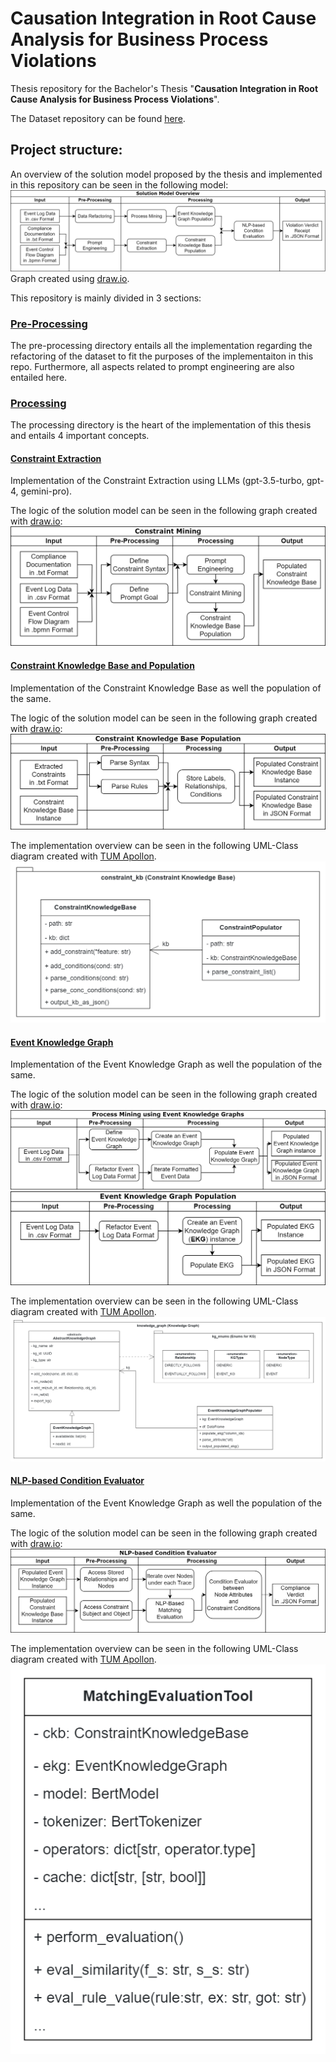 # Causation Integration in Root Cause Analysis for Business Process Violations

Thesis repository for the Bachelor's Thesis "**Causation Integration in Root Cause Analysis for Business Process Violations**".

The Dataset repository can be found [here](https://github.com/EduardoBre/nlp-bpm-data).

## Project structure:

An overview of the solution model proposed by the thesis and implemented in this repository can be seen in the following model:
![Solution Model Overview](docs/models/overview.png)
Graph created using [draw.io](https://app.diagrams.net/).

This repository is mainly divided in 3 sections:

### [Pre-Processing](src/preprocessing)
The pre-processing directory entails all the implementation regarding the refactoring of the dataset to fit the purposes of the implementaiton in this repo.
Furthermore, all aspects related to prompt engineering are also entailed here.

### [Processing](src/processing)
The processing directory is the heart of the implementation of this thesis and entails 4 important concepts.

#### [Constraint Extraction](src/processing/constraint_mining)
Implementation of the Constraint Extraction using LLMs (gpt-3.5-turbo, gpt-4, gemini-pro).

The logic of the solution model can be seen in the following graph created with [draw.io](https://app.diagrams.net/):
![Constraint Knowledge Base](docs/models/constraint-mining.png)

#### [Constraint Knowledge Base and Population](src/processing/constraint_kb)
Implementation of the Constraint Knowledge Base as well the population of the same.

The logic of the solution model can be seen in the following graph created with [draw.io](https://app.diagrams.net/):
![Constraint Knowledge Base](docs/models/constraint-model.png)

The implementation overview can be seen in the following UML-Class diagram created with [TUM Apollon](https://apollon.ase.in.tum.de/).
![UML Constraint Mining](docs/models/constraint-uml.png)

#### [Event Knowledge Graph](src/processing/knowledge_graph)
Implementation of the Event Knowledge Graph as well the population of the same.

The logic of the solution model can be seen in the following graph created with [draw.io](https://app.diagrams.net/):
![Event Knowledge Graph](docs/models/knowledge.png)
![Event Knowledge Graph](docs/models/event-population.png)

The implementation overview can be seen in the following UML-Class diagram created with [TUM Apollon](https://apollon.ase.in.tum.de/).
![UML Constraint Mining](docs/models/EventKnowledgeGraph.png)

#### [NLP-based Condition Evaluator](src/processing/knowledge_graph)
Implementation of the Event Knowledge Graph as well the population of the same.

The logic of the solution model can be seen in the following graph created with [draw.io](https://app.diagrams.net/):
![Event Knowledge Graph](docs/models/matching.png)

The implementation overview can be seen in the following UML-Class diagram created with [TUM Apollon](https://apollon.ase.in.tum.de/).
![UML Constraint Mining](docs/models/MatchingTool.png)
